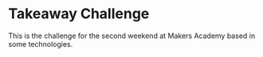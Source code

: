 Takeaway Challenge
==================

This is the challenge for the second weekend at Makers Academy based in some
technologies.
